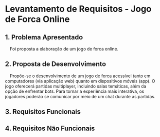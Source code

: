 # Levantamento de Requisitos - Jogo de Forca Online

## 1. Problema Apresentado

&nbsp;&nbsp;&nbsp;&nbsp;Foi proposta a elaboração de um jogo de forca online.

## 2. Proposta de Desenvolvimento

&nbsp;&nbsp;&nbsp;&nbsp;Propõe-se o desenvolvimento de um jogo de forca acessível tanto em computadores (via aplicação web) quanto em dispositivos móveis (app). O jogo oferecerá partidas multiplayer, incluindo salas temáticas, além da opção de enfrentar bots. Para tornar a experiência mais interativa, os jogadores poderão se comunicar por meio de um chat durante as partidas.

## 3. Requisitos Funcionais

## 4. Requisitos Não Funcionais
